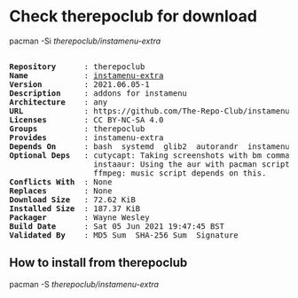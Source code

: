 # Check therepoclub for download

pacman -Si *therepoclub/instamenu-extra*

<div class="highlight"><pre class="highlight"><text>
<b>Repository</b>      : therepoclub
<b>Name</b>            : <a href="../../x86_64/instamenu-extra-2021.06.05-1-any.pkg.tar.zst">instamenu-extra</a>
<b>Version</b>         : 2021.06.05-1
<b>Description</b>     : addons for instamenu
<b>Architecture</b>    : any
<b>URL</b>             : https://github.com/The-Repo-Club/instamenu-extra
<b>Licenses</b>        : CC BY-NC-SA 4.0
<b>Groups</b>          : therepoclub
<b>Provides</b>        : instamenu-extra
<b>Depends On</b>      : bash  systemd  glib2  autorandr  instamenu  instamenu-schemas  python>=3.4  python-gobject
<b>Optional Deps</b>   : cutycapt: Taking screenshots with bm command.
                  instaaur: Using the aur with pacman script.
                  ffmpeg: music script depends on this.
<b>Conflicts With</b>  : None
<b>Replaces</b>        : None
<b>Download Size</b>   : 72.62 KiB
<b>Installed Size</b>  : 187.37 KiB
<b>Packager</b>        : Wayne Wesley <wayne6324@gmail.com>
<b>Build Date</b>      : Sat 05 Jun 2021 19:47:45 BST
<b>Validated By</b>    : MD5 Sum  SHA-256 Sum  Signature
</text></pre></div>

## How to install from therepoclub

pacman -S *therepoclub/instamenu-extra*
